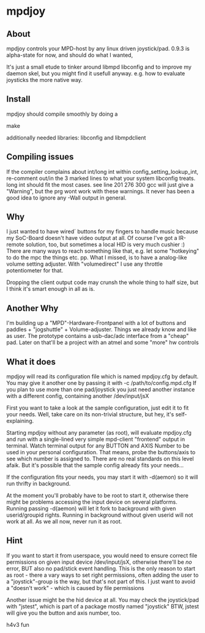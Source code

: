 # mpdjoy

## About
mpdjoy controls your MPD-host by any linux driven joystick/pad.
0.9.3 is alpha-state for now, and should do what I wanted,


It's just a small etude to tinker around libmpd libconfig
and to improve my daemon skel, but you might find it usefull anyway.
e.g. how to evaluate joysticks the more native way.


## Install
mpdjoy should compile smoothly by doing a

make

additionally needed libraries: libconfig and libmpdclient

## Compiling issues
If the compiler complains about int/long int within config_setting_lookup_int,
re-comment out/in the 3 marked lines to what your system libconfig treats.
long int should fit the most cases.
see line 201 276 300
gcc will just give a "Warning", but the prg wont work with these warnings.
It never has been a good idea to ignore any -Wall output in general.

## Why
I just wanted to have wired´ buttons for my fingers to handle music
because my SoC-Board doesn't have video output at all.
Of course I've got a IR-remote solution, too, but sometimes a local
HID is very much cushier :)
There are many ways to reach something like that, e.g. let some
"hotkeying" to do the mpc the things etc. pp.
What I missed, is to have a analog-like volume setting adjuster.
With "volumedirect" I use any throttle potentiometer for that.

Dropping the client output code may crunsh the whole thing to half
size, but I think it's smart enough in all as is.

## Another Why
I'm building up a "MPD"-Hardware-Frontpanel with a lot of
buttons and paddles + "jogshuttle" + Volume-adjuster.
Things we already know and like as user.
The prototype contains a usb-dac/adc interface from a "cheap" pad.
Later on that'll be a project with an atmel and some "more" hw controls

## What it does
mpdjoy will read its configuration file which is
named mpdjoy.cfg by default.
You may give it another one by passing it with 
-c /path/to/config.mpd.cfg
If you plan to use more than one pad/joystick
you just need another instance with a different
config, containing another /dev/input/jsX

First you want to take a look at the sample
configuration, just edit it to fit your needs.
Well, take care on its non-trivial structure,
but hey, it's self-explaining.

Starting mpdjoy without any parameter (as root), will
evaluate mpdjoy.cfg and run with a single-lined very simple 
mpd-client "frontend" output in terminal.
Watch terminal output for any BUTTON and AXIS Number 
to be used in your personal configuration. That means,
probe the buttons/axis to see which number
is assigned to. There are no real standards on this level afaik.
But it's possible that the sample config already
fits your needs...

If the configuration fits your needs, you may start it
with -d(aemon) so it will run thrifty in background.

At the moment you'll probably have to be root to start it,
otherwise there might be problems accessing the input device
on several platforms.
Running passing -d(aemon) will let it fork to background with 
given userid/groupid rights. Running in background without
given userid will not work at all. As we all now, never
run it as root.

## Hint
If you want to start it from userspace, you would need
to ensure correct file permissions on given input device /dev/input/jsX, 
otherwise there'll be *no* error, BUT also no pad/stick event handling.
This is the only reason to start as root - there a vary ways to set
right permissions, often adding the user to a "joystick"-group is the way, 
but that's not part of this.
I just want to avoid a "doesn't work" - which is caused by file permissions

Another issue might be the hid device at all.
You may check the joystick/pad with "jstest", which
is part of a package mostly named "joystick"
BTW, jstest will give you the button and axis number, too.

h4v3 fun